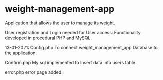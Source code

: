 # weight-management-app
Application that allows the user to manage its weight.

User registration and Login needed for User access:
Functionality developed in procedural PHP and MySQL.

13-01-2021:
Config.php
To connect weight_management_app Database to the application.

Confirm.php
My sql implemented to Insert data into users table.

error.php
error page added.

